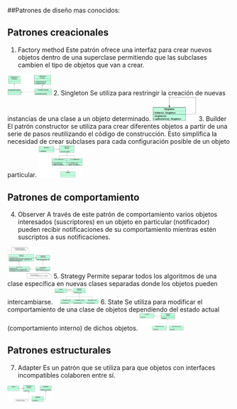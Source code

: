 ##Patrones de diseño mas conocidos:

## Patrones creacionales
1. Factory method
    Este patrón ofrece una interfaz para crear nuevos objetos dentro de una superclase permitiendo que las subclases cambien el tipo de objetos que van a crear.
<img src="imag/factory.jpg" width="100">
2. Singleton
    Se utiliza para restringir la creación de nuevas instancias de una clase a un objeto determinado.
<img src="imag/singleton.jpg" width="100">
3. Builder
    El patrón constructor se utiliza para crear diferentes objetos a partir de una serie de pasos reutilizando el código de construcción. Esto simplifica la necesidad de crear subclases para cada configuración posible de un objeto particular.
<img src="imag/builder.jpg" width="100">

## Patrones de comportamiento
4. Observer
    A través de este patrón de comportamiento varios objetos interesados (suscriptores) en un objeto en particular (notificador) pueden recibir notificaciones de su comportamiento mientras estén suscriptos a sus notificaciones.
<img src="imag/observer.jpg" width="100">
5. Strategy
    Permite separar todos los algoritmos de una clase específica en nuevas clases separadas donde los objetos pueden intercambiarse.
<img src="imag/strategy.jpg" width="100">
6. State
    Se utiliza para modificar el comportamiento de una clase de objetos dependiendo del estado actual (comportamiento interno) de dichos objetos.
<img src="imag/state.jpg" width="100">

## Patrones estructurales
7. Adapter
    Es un patrón que se utiliza para que objetos con interfaces incompatibles colaboren entre sí.
<img src="imag/adapter.jpg" width="100">


